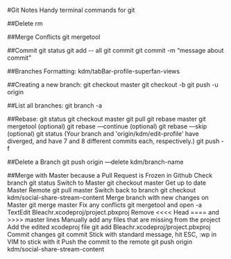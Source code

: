 #Git Notes
Handy terminal commands for git


##Delete
rm <filename> 

##Merge Conflicts
git mergetool

##Commit
git status
git add -- all
git commit
git commit -m “message about commit"

##Branches Formatting:
kdm/tabBar-profile-superfan-views

##Creating a new branch:
git checkout master
git checkout -b <branch>
git push -u origin <branch>

##List all branches:
git branch -a

##Rebase:
git status
git checkout master
git pull
git rebase master <branch>
git mergetool (optional)
git rebase —continue (optional)
git rebase —skip (optional)
git status (Your branch and 'origin/kdm/edit-profile' have diverged, and have 7 and 8 different commits each, respectively.)
git push -f

##Delete a Branch
git push origin —delete kdm/branch-name

##Merge with Master because a Pull Request is Frozen in Github
Check branch git status
Switch to Master git checkout master
Get up to date Master Remote git pull master
Switch back to branch git checkout kdm/social-share-stream-content
Merge branch with new changes on Master git merge master
Fix any conflicts git mergetool and open -a TextEdit Bleachr.xcodeproj/project.pbxproj
Remove <<<< Head ==== and >>>> master lines
Manually add any files that are missing from the project
Add the edited xcodeproj file git add Bleachr.xcodeproj/project.pbxproj
Commit changes git commit
Stick with standard message, hit ESC, :wp in VIM to stick with it
Push the commit to the remote git push origin kdm/social-share-stream-content


